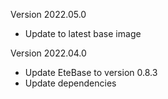 Version 2022.05.0
- Update to latest base image

Version 2022.04.0

- Update EteBase to version 0.8.3
- Update dependencies
